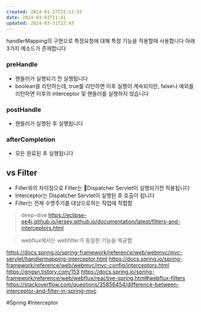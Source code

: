 ```yaml
---
created: 2024-01-27T23:13:55
date: 2024-03-03T11:41
updated: 2024-03-31T22:43
---
```

handlerMapping의 구현으로 특정요청에 대해 특정 기능을 적용할때 사용합니다
아래 3가지 메소드가 존재합니다
 
### preHandle 
- 핸들러가 실행되기 전 실행됩니다
- boolean을 리턴하는데, true를 리턴하면 이후 실행이 계속되지만, false나 예외를 리턴하면 이후의 interceptor 및 핸들러를 실행하지 않습니다
### postHandle 
- 핸들러가 실행된 후 실행됩니다
### afterCompletion 
- 모든 완료된 후 실행됩니다

## vs Filter
- Filter와의 차이점으로 Filter는 Dispatcher Servlet이 실행되기전 적용됩니다
- Interceptor는 Dispatcher Servlet이 실행된 후 호출이 됩니다
- Filter는 전체 수명주기를 대상으로하는 작업에 적합함


> deep-dive
> https://eclipse-ee4j.github.io/jersey.github.io/documentation/latest/filters-and-interceptors.html

> webflux에서는 webfilter가 동일한 기능을 제공함

https://docs.spring.io/spring-framework/reference/web/webmvc/mvc-servlet/handlermapping-interceptor.html
https://docs.spring.io/spring-framework/reference/web/webmvc/mvc-config/interceptors.html
https://gngsn.tistory.com/153
https://docs.spring.io/spring-framework/reference/web/webflux/reactive-spring.html#webflux-filters
https://stackoverflow.com/questions/35856454/difference-between-interceptor-and-filter-in-spring-mvc

#Spring 
#Interceptor